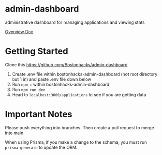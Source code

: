 # admin-dashboard
administrative dashboard for managing applications and viewing stats

[Overview Doc](https://docs.google.com/document/d/1TDApB5zcyXVxUqBM1HjlujElXZQS7q0Pp3En_sX0z5o/edit?usp=sharing)

# Getting Started
Clone this https://github.com/Bostonhacks/admin-dashboard 
1. Create .env file within bostonhacks-admin-dashboard (not root directory but 1 in) and paste .env file down below
2. Run `npm i` within bostonhacks-admin-dashboard
3. Run `npm run dev`
4. Head to `localhost:3000/applications` to see if you are getting data

# Important Notes
Please push everything into branches. Then create a pull request to merge into main.

When using Prisma, if you make a change to the schema, you must run `prisma generate` to update the ORM.
